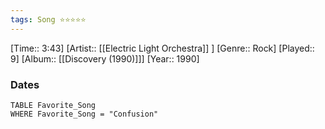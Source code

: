 ```yaml
---
tags: Song ⭐⭐⭐⭐⭐ 
---
```

[Time:: 3:43]
[Artist:: [[Electric Light Orchestra]] ]
[Genre:: Rock]
[Played:: 9]
[Album:: [[Discovery (1990)]]]
[Year:: 1990]
### Dates
````dataview
TABLE Favorite_Song
WHERE Favorite_Song = "Confusion"
````